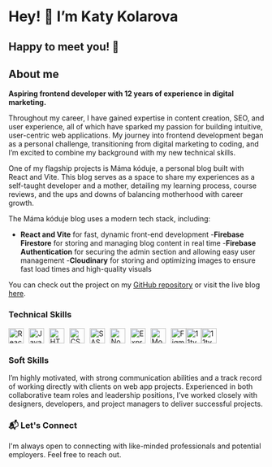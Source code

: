 # Hey! 🦩 I’m Katy Kolarova

## Happy to meet you! 🌷 

## About me

**Aspiring frontend developer with 12 years of experience in digital marketing.**

Throughout my career, I have gained expertise in content creation, SEO, and user experience, all of which have sparked my passion for building intuitive, user-centric web applications. My journey into frontend development began as a personal challenge, transitioning from digital marketing to coding, and I’m excited to combine my background with my new technical skills.

One of my flagship projects is Máma kóduje, a personal blog built with React and Vite. This blog serves as a space to share my experiences as a self-taught developer and a mother, detailing my learning process, course reviews, and the ups and downs of balancing motherhood with career growth.

The Máma kóduje blog uses a modern tech stack, including:

- **React and Vite** for fast, dynamic front-end development
-**Firebase Firestore** for storing and managing blog content in real time
-**Firebase Authentication** for securing the admin section and allowing easy user management
-**Cloudinary** for storing and optimizing images to ensure fast load times and high-quality visuals

You can check out the project on my [GitHub repository](https://github.com/katykola/mama-koduje) or visit the live blog [here](https://mamakoduje-cc7d1.web.app/).

### Technical Skills

<div style="display: flex; align-items: center;">
  <img src="https://cdn.jsdelivr.net/gh/devicons/devicon/icons/react/react-original.svg" 
     alt="React" 
     width="30" 
     height="30" 
     style="margin-right: 10px;" />
  <img src="https://cdn.jsdelivr.net/gh/devicons/devicon/icons/javascript/javascript-original.svg" alt="JavaScript" width="30" height="30" style="margin-right: 10px;"/>
  <img src="https://cdn.jsdelivr.net/gh/devicons/devicon/icons/html5/html5-original.svg" alt="HTML" width="30" height="30" style="margin-right: 10px;"/>
  <img src="https://cdn.jsdelivr.net/gh/devicons/devicon/icons/css3/css3-original.svg" alt="CSS" width="30" height="30" style="margin-right: 10px;"/>
  <img src="https://cdn.jsdelivr.net/gh/devicons/devicon/icons/sass/sass-original.svg" alt="SASS" width="30" height="30" style="margin-right: 10px;"/>
  <img src="https://cdn.jsdelivr.net/gh/devicons/devicon/icons/nodejs/nodejs-original.svg" alt="Node.js" width="30" height="30" style="margin-right: 10px;"/>
  <img src="https://cdn.jsdelivr.net/gh/devicons/devicon/icons/express/express-original.svg" alt="Express" width="30" height="30" style="margin-right: 10px;"/>
  <img src="https://cdn.jsdelivr.net/gh/devicons/devicon/icons/mongodb/mongodb-original.svg" alt="MongoDB" width="30" height="30" style="margin-right: 10px;"/>
  <img src="https://cdn.jsdelivr.net/gh/devicons/devicon/icons/figma/figma-original.svg" alt="Figma" width="30" height="30" />
  <img src="https://www.11ty.dev/img/logo-github.svg" alt="11ty" width="30" height="30" />
  <img src="https://github.com/user-attachments/assets/ea765202-a394-4378-9e93-561230ed0419" alt="11ty" width="30" height="30" />


</svg>
</div>

### Soft Skills

I’m highly motivated, with strong communication abilities and a track record of working directly with clients on web app projects. Experienced in both collaborative team roles and leadership positions, I’ve worked closely with designers, developers, and project managers to deliver successful projects.

### 📬 Let's Connect

I'm always open to connecting with like-minded professionals and potential employers. Feel free to reach out.
